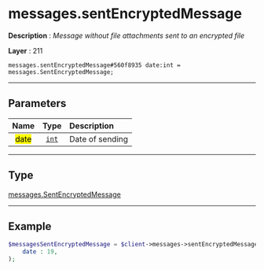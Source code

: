 # messages.sentEncryptedMessage

**Description** : *Message without file attachments sent to an encrypted file*

**Layer** : 211

```tl
messages.sentEncryptedMessage#560f8935 date:int = messages.SentEncryptedMessage;
```

---

## Parameters

| Name | Type | Description |
| :---: | :---: | :--- |
| <mark>date</mark> | [`int`](type/int) | Date of sending |

---

## Type

[messages.SentEncryptedMessage](type/messages.SentEncryptedMessage)

---

## Example

```php
$messagesSentEncryptedMessage = $client->messages->sentEncryptedMessage(
	date : 19,
);
```